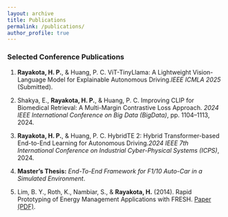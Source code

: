 ```yaml
---
layout: archive
title: Publications
permalink: /publications/
author_profile: true
---
```


### Selected Conference Publications

1. **Rayakota, H. P.**, & Huang, P. C. ViT-TinyLlama: A Lightweight Vision-Language Model for Explainable Autonomous Driving.*IEEE ICMLA 2025* (Submitted).

2. Shakya, E., **Rayakota, H. P.**, & Huang, P. C. Improving CLIP for Biomedical Retrieval: A Multi-Margin Contrastive Loss Approach. *2024 IEEE International Conference on Big Data (BigData)*, pp. 1104–1113, 2024. 

3. **Rayakota, H. P.**, & Huang, P. C. HybridTE 2: Hybrid Transformer-based End-to-End Learning for Autonomous Driving.*2024 IEEE 7th International Conference on Industrial Cyber-Physical Systems (ICPS)*, 2024.

4. **Master’s Thesis:** *End-To-End Framework for F1/10 Auto-Car in a Simulated Environment*.

5. Lim, B. Y., Roth, K., Nambiar, S., & **Rayakota, H.** (2014). Rapid Prototyping of Energy Management Applications with FRESH. [Paper (PDF)](https://energytaxincentives.org/files/proceedings/2014/data/papers/11-763.pdf).
